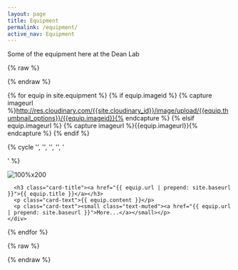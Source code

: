 ```yaml
---
layout: page
title: Equipment
permalink: /equipment/
active_nav: Equipment
---
```


Some of the equipment here at the Dean Lab

{% raw %}
<div class="container">
  <div class="row">
{% endraw %}

{% for equip in site.equipment %}
  {% if equip.imageid %}
    {% capture imageurl %}http://res.cloudinary.com/{{site.cloudinary_id}}/image/upload/{{equip.thumbnail_options}}/{{equip.imageid}}{% endcapture %}
  {% elsif equip.imageurl %}
    {% capture imageurl %}{{equip.imageurl}}{% endcapture %}
  {% endif %}

  {% cycle '', '', '', '', '</div><div class="row">' %}
  <div class="col-sm-3">
    <div class="card">
      <img alt="100%x200" class="card-img-top img-responsive" style="display: block;" src="{{ imageurl }}">
      <div class="card-block">

      <h3 class="card-title"><a href="{{ equip.url | prepend: site.baseurl }}">{{ equip.title }}</a></h3>
      <p class="card-text">{{ equip.content }}</p>
      <p class="card-text"><small class="text-muted"><a href="{{ equip.url | prepend: site.baseurl }}">More...</a></small></p>
    </div>
  </div>
</div>
{% endfor %}

{% raw %}
  </div>
</div>
{% endraw %}

